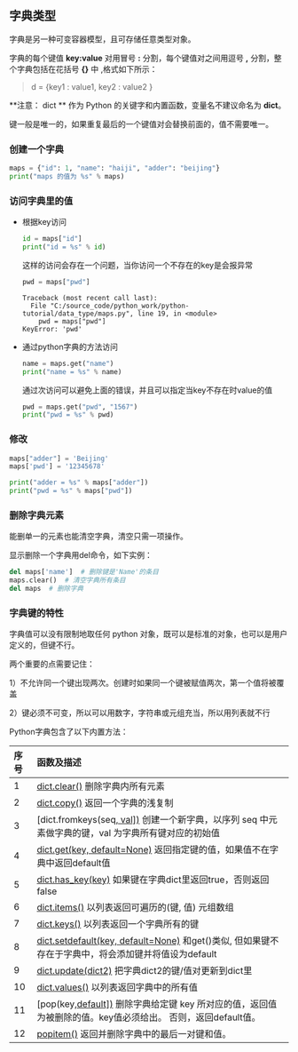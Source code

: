 ##  字典类型

字典是另一种可变容器模型，且可存储任意类型对象。

字典的每个键值 **key:value** 对用冒号 **:** 分割，每个键值对之间用逗号 **,** 分割，整个字典包括在花括号 **{}** 中 ,格式如下所示：

>  d = {key1 : value1, key2 : value2 }

**注意： dict ** 作为 Python 的关键字和内置函数，变量名不建议命名为 **dict**。

键一般是唯一的，如果重复最后的一个键值对会替换前面的，值不需要唯一。

### 创建一个字典

```python
maps = {"id": 1, "name": "haiji", "adder": "beijing"}
print("maps 的值为 %s" % maps)
```

### 访问字典里的值

- 根据key访问

  ```python
  id = maps["id"]
  print("id = %s" % id)
  ```

  这样的访问会存在一个问题，当你访问一个不存在的key是会报异常

  ```python
  pwd = maps["pwd"]
  ```

  ```
  Traceback (most recent call last):
    File "C:/source_code/python_work/python-tutorial/data_type/maps.py", line 19, in <module>
      pwd = maps["pwd"]
  KeyError: 'pwd'
  
  ```

- 通过python字典的方法访问

  ```python
  name = maps.get("name")
  print("name = %s" % name)
  ```

  通过次访问可以避免上面的错误，并且可以指定当key不存在时value的值

  ```python
  pwd = maps.get("pwd", "1567")
  print("pwd = %s" % pwd)
  ```

### 修改

```python
maps["adder"] = 'Beijing'
maps['pwd'] = '12345678'

print("adder = %s" % maps["adder"])
print("pwd = %s" % maps["pwd"])
```

### 删除字典元素

能删单一的元素也能清空字典，清空只需一项操作。

显示删除一个字典用del命令，如下实例：

```python
del maps['name']  # 删除键是'Name'的条目
maps.clear()  # 清空字典所有条目
del maps  # 删除字典
```

### 字典键的特性

字典值可以没有限制地取任何 python 对象，既可以是标准的对象，也可以是用户定义的，但键不行。

两个重要的点需要记住：

1）不允许同一个键出现两次。创建时如果同一个键被赋值两次，第一个值将被覆盖

2）键必须不可变，所以可以用数字，字符串或元组充当，所以用列表就不行

Python字典包含了以下内置方法：

| 序号 | 函数及描述                                                   |
| :--- | :----------------------------------------------------------- |
| 1    | [dict.clear()](https://www.runoob.com/python/att-dictionary-clear.html) 删除字典内所有元素 |
| 2    | [dict.copy()](https://www.runoob.com/python/att-dictionary-copy.html) 返回一个字典的浅复制 |
| 3    | [dict.fromkeys(seq[, val\])](https://www.runoob.com/python/att-dictionary-fromkeys.html) 创建一个新字典，以序列 seq 中元素做字典的键，val 为字典所有键对应的初始值 |
| 4    | [dict.get(key, default=None)](https://www.runoob.com/python/att-dictionary-get.html) 返回指定键的值，如果值不在字典中返回default值 |
| 5    | [dict.has_key(key)](https://www.runoob.com/python/att-dictionary-has_key.html) 如果键在字典dict里返回true，否则返回false |
| 6    | [dict.items()](https://www.runoob.com/python/att-dictionary-items.html) 以列表返回可遍历的(键, 值) 元组数组 |
| 7    | [dict.keys()](https://www.runoob.com/python/att-dictionary-keys.html) 以列表返回一个字典所有的键 |
| 8    | [dict.setdefault(key, default=None)](https://www.runoob.com/python/att-dictionary-setdefault.html) 和get()类似, 但如果键不存在于字典中，将会添加键并将值设为default |
| 9    | [dict.update(dict2)](https://www.runoob.com/python/att-dictionary-update.html) 把字典dict2的键/值对更新到dict里 |
| 10   | [dict.values()](https://www.runoob.com/python/att-dictionary-values.html) 以列表返回字典中的所有值 |
| 11   | [pop(key[,default\])](https://www.runoob.com/python/python-att-dictionary-pop.html) 删除字典给定键 key 所对应的值，返回值为被删除的值。key值必须给出。 否则，返回default值。 |
| 12   | [popitem()](https://www.runoob.com/python/python-att-dictionary-popitem.html) 返回并删除字典中的最后一对键和值。 |
